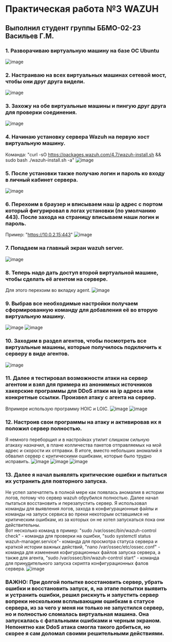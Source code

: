 # Практическая работа №3 WAZUH
## Выполнил студент группы ББМО-02-23 Васильев Г.М.

### 1. Разворачиваю виртуальную машину на базе ОС Ubuntu
![image](https://github.com/Archangel15520/sssl3/blob/main/screenshot/1.JPG)

### 2. Настраиваю на всех виртуальных машинах сетевой мост, чтобы они друг друга видели. 
![image](https://github.com/Archangel15520/sssl3/blob/main/screenshot/2.JPG)

### 3. Захожу на обе виртуальные машины и пингую друг друга для проверки соединения.  
![image](https://github.com/Archangel15520/sssl3/blob/main/screenshot/3.JPG)

### 4. Начинаю установку сервера Wazuh на первую хост виртуальную машину.
Команда: "curl -sO https://packages.wazuh.com/4.7/wazuh-install.sh && sudo bash ./wazuh-install.sh -a"
![image](https://github.com/Archangel15520/sssl3/blob/main/screenshot/4.JPG)

### 5. После установки также получаю логин и пароль ко входу в личный кабинет сервера.
![image](https://github.com/Archangel15520/sssl3/blob/main/screenshot/5.JPG)

### 6. Перехоим в браузер и вписываем наш ip адрес с портом который фигурировал в логах установки (по умолчанию 443). После захода на страницу вписываем наши логин и пароль. 
Пример: "https://10.0.2.15:443"
![image](https://github.com/Archangel15520/sssl3/blob/main/screenshot/6.JPG)

### 7. Попадаем на главный экран wazuh server.
![image](https://github.com/Archangel15520/sssl3/blob/main/screenshot/7.JPG)

### 8. Теперь надо дать доступ второй виртуальной машине, чтобы сделать её агентом на сервере. 
Для этого перехоим во вкладку agent.
![image](https://github.com/Archangel15520/sssl3/blob/main/screenshot/8.JPG)

### 9. Выбрав все необходимые настройки получаем сформированную команду для добавления её во вторую виртуальную машину. 
![image](https://github.com/Archangel15520/sssl3/blob/main/screenshot/9.JPG)
![image](https://github.com/Archangel15520/sssl3/blob/main/screenshot/10.JPG)

### 10. Заходим в раздел агентов, чтобы посмотреть все виртуальные машины, которые получилось подключить к серверу в виде агентов.
![image](https://github.com/Archangel15520/sssl3/blob/main/screenshot/17.JPG)

### 11. Далее я тестировал возможности атаки на сервер агентом и взял для примера из анонимных источников хакерские программы для DDoS атаки на ip адреса или конкретные ссылки. Произвел атаку с агента на сервер. 
Впримере использую программу HOIC и LOIC. 
![image](https://github.com/Archangel15520/sssl3/blob/main/screenshot/11.JPG)
![image](https://github.com/Archangel15520/sssl3/blob/main/screenshot/12.JPG)

### 12. Настроив свои программы на атаку и активировав их я положил сервер полностью.
Я немного переборщил и в настройках утилит слишком сильную атакаху назначил, в плане колличества пакетов отправляемых на мой адрес и скорости их отправки. В итоге, вместо небольших аномалий я обвалил сервер с критическими ошибками, которые было трудно исправить.
![image](https://github.com/Archangel15520/sssl3/blob/main/screenshot/13.JPG)
![image](https://github.com/Archangel15520/sssl3/blob/main/screenshot/14.JPG)
![image](https://github.com/Archangel15520/sssl3/blob/main/screenshot/15.JPG)

### 13. Далее я начал выявлять критические ошибки и пытаться их устранить для повторного запуска. 
Не успел запечатлеть в полной мере как появлась аномалия в истории логов, потому что сервер wazuh обрубился полностью. 
Далее начал пытаться восстановить и перезапустить сервер. Я использовал команды для выявления логов, захода в конфигурационные файлы и команды на запуск сервиса во преки некоторым оставшимся не критическим ошибкам, из за которых он не хотел запускаться пока они действительны.  
Вот несколько команд в пример: 
"sudo /var/ossec/bin/wazuh-control check" - команда для проверки на ошибки, "sudo systemctl status wazuh-manager.service"- команда для просмотра статуса сервера и краткой истории важных действий, "nano /var/ossec/etc/ossec.conf" - команда для изменения кофигурационных файлов запуска сервера, а также для агента, "sudo /var/ossec/bin/wazuh-control start" - команда для принудительного запуска скрипта конфигурационных фалов сервера.
![image](https://github.com/Archangel15520/sssl3/blob/main/screenshot/16.JPG)

### ВАЖНО: При долгой попытке восстановить сервер, убрать ошибки и восстановить запуск, я, на этапе попытки выявить и устранить ошибки, решил рискнуть и запустить сервер вопреки нескольким всплывающим ошибкам в статусе сервера, из за чего у меня ни только не запустился сервер, но и полностью сломалась виртуальная машина. Она запускалась с фатальными ошибками и черным экраном. Непонятно как DdoS атака смогла такого добиться, но скорее я сам доломал своими решительными действиями. 

